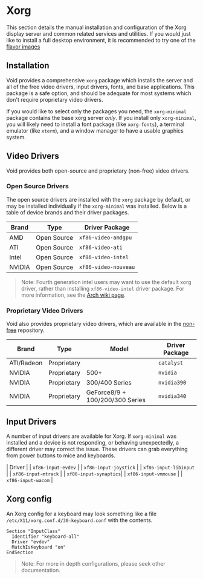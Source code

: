 # Xorg

This section details the manual installation and configuration of the Xorg
display server and common related services and utilities. If you would just like
to install a full desktop environment, it is recommended to try one of the
[flavor images](../../installation/live-images/index.md#flavor-images)

## Installation

Void provides a comprehensive `xorg` package which installs the server and all
of the free video drivers, input drivers, fonts, and base applications. This
package is a safe option, and should be adequate for most systems which don't
require proprietary video drivers.

If you would like to select only the packages you need, the `xorg-minimal`
package contains the base xorg server *only*. If you install only
`xorg-minimal`, you will likely need to install a font package (like
`xorg-fonts`), a terminal emulator (like `xterm`), and a window manager to have
a usable graphics system.

## Video Drivers

Void provides both open-source and proprietary (non-free) video drivers.

### Open Source Drivers

The open source drivers are installed with the `xorg` package by default, or may
be installed individually if the `xorg-minimal` was installed. Below is a table
of device brands and their driver packages.

| Brand  | Type        | Driver Package       |
|--------|-------------|----------------------|
| AMD    | Open Source | `xf86-video-amdgpu`  |
| ATI    | Open Source | `xf86-video-ati`     |
| Intel  | Open Source | `xf86-video-intel`   |
| NVIDIA | Open Source | `xf86-video-nouveau` |

> Note: Fourth generation intel users may want to use the default xorg driver,
> rather than installing `xf86-video-intel` driver package. For more
> information, see the [Arch wiki
> page](https://wiki.archlinux.org/index.php/Intel_graphics#Installation).

### Proprietary Video Drivers

Void also provides proprietary video drivers, which are available in the
[non-free](../../xbps/repositories/official/nonfree.md) repository.

| Brand      | Type        | Model                           | Driver Package |
|------------|-------------|---------------------------------|----------------|
| ATI/Radeon | Proprietary |                                 | `catalyst`     |
| NVIDIA     | Proprietary | 500+                            | `nvidia`       |
| NVIDIA     | Proprietary | 300/400 Series                  | `nvidia390`    |
| NVIDIA     | Proprietary | GeForce8/9 + 100/200/300 Series | `nvidia340`    |

## Input Drivers

A number of input drivers are available for Xorg. If `xorg-minimal` was installed
and a device is not responding, or behaving unexpectedly, a different driver may
correct the issue. These drivers can grab everything from power buttons to
mice and keyboards.

| Driver                |
| `xf86-input-evdev`    |
| `xf86-input-joystick` |
| `xf86-input-libinput` |
| `xf86-input-mtrack`   |
| `xf86-input-synaptics`|
| `xf86-input-vmmouse`  |
| `xf86-input-wacom`    |

## Xorg config

An Xorg config for a keyboard may look something like a file
`/etc/X11/xorg.conf.d/30-keyboard.conf` with the contents.

```
Section "InputClass"
  Identifier "keyboard-all"
  Driver "evdev"
  MatchIsKeyboard "on"
EndSection
```

> Note: For more in depth configurations, please seek other documentation.
